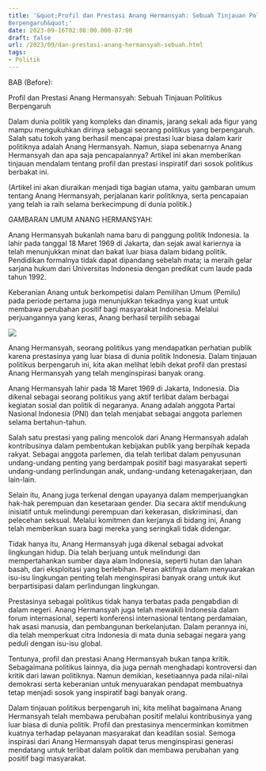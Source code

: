 ```yaml
---
title: '&quot;Profil dan Prestasi Anang Hermansyah: Sebuah Tinjauan Politikus
Berpengaruh&quot;'
date: 2023-09-16T02:08:00.000-07:00
draft: false
url: /2023/09/dan-prestasi-anang-hermansyah-sebuah.html
tags: 
- Politik
---
```


  

BAB (Before):

  

Profil dan Prestasi Anang Hermansyah: Sebuah Tinjauan Politikus Berpengaruh

  

Dalam dunia politik yang kompleks dan dinamis, jarang sekali ada figur yang mampu mengukuhkan dirinya sebagai seorang politikus yang berpengaruh. Salah satu tokoh yang berhasil mencapai prestasi luar biasa dalam karir politiknya adalah Anang Hermansyah. Namun, siapa sebenarnya Anang Hermansyah dan apa saja pencapaiannya? Artikel ini akan memberikan tinjauan mendalam tentang profil dan prestasi inspiratif dari sosok politikus berbakat ini.

  

(Artikel ini akan diuraikan menjadi tiga bagian utama, yaitu gambaran umum tentang Anang Hermansyah, perjalanan karir politiknya, serta pencapaian yang telah ia raih selama berkecimpung di dunia politik.)

  

GAMBARAN UMUM ANANG HERMANSYAH:

  

Anang Hermansyah bukanlah nama baru di panggung politik Indonesia. Ia lahir pada tanggal 18 Maret 1969 di Jakarta, dan sejak awal kariernya ia telah menunjukkan minat dan bakat luar biasa dalam bidang politik. Pendidikan formalnya tidak dapat dipandang sebelah mata; ia meraih gelar sarjana hukum dari Universitas Indonesia dengan predikat cum laude pada tahun 1992.

  

Keberanian Anang untuk berkompetisi dalam Pemilihan Umum (Pemilu) pada periode pertama juga menunjukkan tekadnya yang kuat untuk membawa perubahan positif bagi masyarakat Indonesia. Melalui perjuangannya yang keras, Anang berhasil terpilih sebagai

  

![](https://bisniswisata.co.id/wp-content/uploads/2019/04/anang-1.jpg)

  

Anang Hermansyah, seorang politikus yang mendapatkan perhatian publik karena prestasinya yang luar biasa di dunia politik Indonesia. Dalam tinjauan politikus berpengaruh ini, kita akan melihat lebih dekat profil dan prestasi Anang Hermansyah yang telah menginspirasi banyak orang.

  

Anang Hermansyah lahir pada 18 Maret 1969 di Jakarta, Indonesia. Dia dikenal sebagai seorang politikus yang aktif terlibat dalam berbagai kegiatan sosial dan politik di negaranya. Anang adalah anggota Partai Nasional Indonesia (PNI) dan telah menjabat sebagai anggota parlemen selama bertahun-tahun.

  

Salah satu prestasi yang paling mencolok dari Anang Hermansyah adalah kontribusinya dalam pembentukan kebijakan publik yang berpihak kepada rakyat. Sebagai anggota parlemen, dia telah terlibat dalam penyusunan undang-undang penting yang berdampak positif bagi masyarakat seperti undang-undang perlindungan anak, undang-undang ketenagakerjaan, dan lain-lain.

  

Selain itu, Anang juga terkenal dengan upayanya dalam memperjuangkan hak-hak perempuan dan kesetaraan gender. Dia secara aktif mendukung inisiatif untuk melindungi perempuan dari kekerasan, diskriminasi, dan pelecehan seksual. Melalui komitmen dan kerjanya di bidang ini, Anang telah memberikan suara bagi mereka yang seringkali tidak didengar.

  

Tidak hanya itu, Anang Hermansyah juga dikenal sebagai advokat lingkungan hidup. Dia telah berjuang untuk melindungi dan mempertahankan sumber daya alam Indonesia, seperti hutan dan lahan basah, dari eksploitasi yang berlebihan. Peran aktifnya dalam menyuarakan isu-isu lingkungan penting telah menginspirasi banyak orang untuk ikut berpartisipasi dalam perlindungan lingkungan.

  

Prestasinya sebagai politikus tidak hanya terbatas pada pengabdian di dalam negeri. Anang Hermansyah juga telah mewakili Indonesia dalam forum internasional, seperti konferensi internasional tentang perdamaian, hak asasi manusia, dan pembangunan berkelanjutan. Dalam perannya ini, dia telah memperkuat citra Indonesia di mata dunia sebagai negara yang peduli dengan isu-isu global.

  

Tentunya, profil dan prestasi Anang Hermansyah bukan tanpa kritik. Sebagaimana politikus lainnya, dia juga pernah menghadapi kontroversi dan kritik dari lawan politiknya. Namun demikian, kesetiaannya pada nilai-nilai demokrasi serta keberanian untuk menyuarakan pendapat membuatnya tetap menjadi sosok yang inspiratif bagi banyak orang.

  

Dalam tinjauan politikus berpengaruh ini, kita melihat bagaimana Anang Hermansyah telah membawa perubahan positif melalui kontribusinya yang luar biasa di dunia politik. Profil dan prestasinya mencerminkan komitmen kuatnya terhadap pelayanan masyarakat dan keadilan sosial. Semoga inspirasi dari Anang Hermansyah dapat terus menginspirasi generasi mendatang untuk terlibat dalam politik dan membawa perubahan yang positif bagi masyarakat.